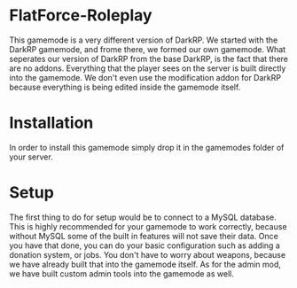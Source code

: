 # FlatForce-Roleplay
This gamemode is a very different version of DarkRP. We started with the DarkRP gamemode, and frome there, we formed our own gamemode. What seperates our version of DarkRP from the base DarkRP, is the fact that there are no addons. Everything that the player sees on the server is built directly into the gamemode. We don't even use the modification addon for DarkRP because everything is being edited inside the gamemode itself.

# Installation
In order to install this gamemode simply drop it in the gamemodes folder of your server.

# Setup
The first thing to do for setup would be to connect to a MySQL database. This is highly recommended for your gamemode to work correctly, because without MySQL some of the built in features will not save their data. Once you have that done, you can do your basic configuration such as adding a donation system, or jobs. You don't have to worry about weapons, because we have already built that into the gamemode itself. As for the admin mod, we have built custom admin tools into the gamemode as well.
